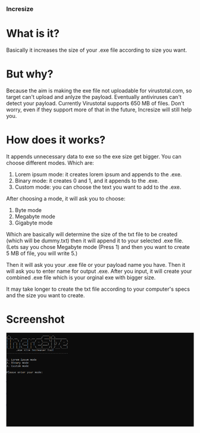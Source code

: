 ### Incresize

# What is it?
Basically it increases the size of your .exe file according to size you want.

# But why?
Because the aim is making the exe file not uploadable for virustotal.com, so target can't upload and anlyze the payload. Eventually antiviruses can't detect your payload. Currently Virustotal supports 650 MB of files. Don't worry, even if they support more of that in the future, Incresize will still help you.

# How does it works?
It appends unnecessary data to exe so the exe size get bigger. You can choose different modes. Which are:

1. Lorem ipsum mode: it creates lorem ipsum and appends to the .exe.
2. Binary mode: it creates 0 and 1, and it appends to the .exe.
3. Custom mode: you can choose the text you want to add to the .exe.

After choosing a mode, it will ask you to choose:
1. Byte mode
2. Megabyte mode
3. Gigabyte mode

Which are basically will determine the size of the txt file to be created (which will be dummy.txt) then it will append it to your selected .exe file.
(Lets say you chose Megabyte mode (Press 1) and then you want to create 5 MB of file, you will write 5.)

Then it will ask you your .exe file or your payload name you have. Then it will ask you to enter name for output .exe. After you input, it will create your combined .exe file which is your orginal exe with bigger size. 

It may take longer to create the txt file according to your computer's specs and the size you want to create.

# Screenshot
![](https://github.com/konukgorkem/Incresize/blob/main/img/incresize.png)


